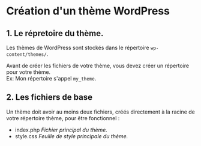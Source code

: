 # Création d'un thème WordPress

## 1. Le répretoire du thème.

Les thèmes de WordPress sont stockés dans le répertoire `wp-content/themes/`.

Avant de créer les fichiers de votre thème, vous devez créer un répertoire pour votre thème.  
Ex: Mon répertoire s'appel `my_theme`.

## 2. Les fichiers de base

Un thème doit avoir au moins deux fichiers, créés directement à la racine de votre répertoire thème, pour être fonctionnel :
- index.php _Fichier principal du thème._
- style.css _Feuille de style principale du thème._